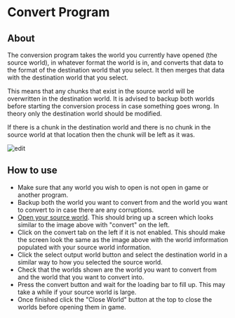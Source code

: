 # Convert Program

## About
The conversion program takes the world you currently have opened (the source world), in whatever format the world is in, and converts that data to the format of the destination world that you select. It then merges that data with the destination world that you select.

This means that any chunks that exist in the source world will be overwritten in the destination world. It is advised to backup both worlds before starting the conversion process in case something goes wrong. In theory only the destination world should be modified.

If there is a chunk in the destination world and there is no chunk in the source world at that location then the chunk will be left as it was.

![edit](../../../resource/img/convert.jpg)

## How to use

- Make sure that any world you wish to open is not open in game or another program.
- Backup both the world you want to convert from and the world you want to convert to in case there are any corruptions.
- [Open your source world](link). This should bring up a screen which looks similar to the image above with "convert" on the left.
- Click on the convert tab on the left if it is not enabled. This should make the screen look the same as the image above with the world imformation populated with your source world information.
- Click the select output world button and select the destination world in a similar way to how you selected the source world.
- Check that the worlds shown are the world you want to convert from and the world that you want to convert into.
- Press the convert button and wait for the loading bar to fill up. This may take a while if your source world is large.
- Once finished click the "Close World" button at the top to close the worlds before opening them in game.
